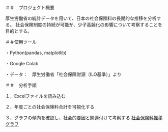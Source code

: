 ＃＃　プロジェクト概要

厚生労働省の統計データを用いて、日本の社会保険料の長期的な推移を分析する。 社会保険制度の持続が可能か、少子高齢化の影響について考察することを目的とする。

＃＃使用ツール

・Python(pandas, matplotlib)

・Google Colab

・データ：　厚生労働省「社会保障財源（ILO基準）」より

＃＃　分析手順

１，Excelファイルを読み込む

２，年度ごとの社会保険料合計を可視化する

３，グラフの傾向を確認し、社会的要因と関連付けて考察する
[社会保険料推移グラフ](syakaihoken_graph_puh.puh)
